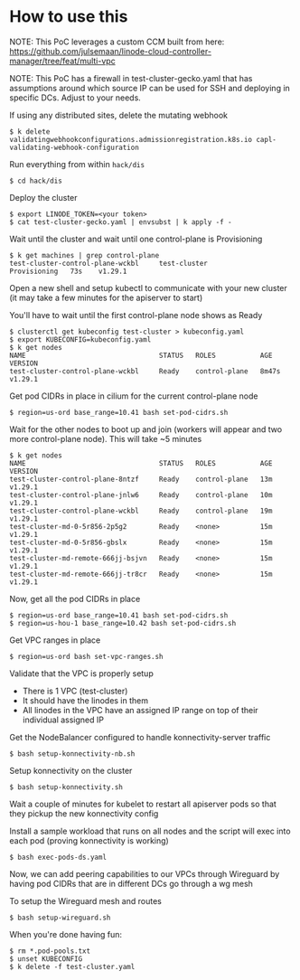 
# How to use this

NOTE: This PoC leverages a custom CCM built from here: https://github.com/julsemaan/linode-cloud-controller-manager/tree/feat/multi-vpc

NOTE: This PoC has a firewall in test-cluster-gecko.yaml that has assumptions around which source IP can be used for SSH and deploying in specific DCs. Adjust to your needs.

If using any distributed sites, delete the mutating webhook
```
$ k delete validatingwebhookconfigurations.admissionregistration.k8s.io capl-validating-webhook-configuration
```

Run everything from within `hack/dis`
```
$ cd hack/dis
```

Deploy the cluster
```
$ export LINODE_TOKEN=<your token>
$ cat test-cluster-gecko.yaml | envsubst | k apply -f -
```

Wait until the cluster and wait until one control-plane is Provisioning
```
$ k get machines | grep control-plane
test-cluster-control-plane-wckbl     test-cluster                           Provisioning   73s    v1.29.1
```

Open a new shell and setup kubectl to communicate with your new cluster (it may take a few minutes for the apiserver to start)

You'll have to wait until the first control-plane node shows as Ready
```
$ clusterctl get kubeconfig test-cluster > kubeconfig.yaml
$ export KUBECONFIG=kubeconfig.yaml
$ k get nodes
NAME                                 STATUS   ROLES           AGE     VERSION
test-cluster-control-plane-wckbl     Ready    control-plane   8m47s   v1.29.1
```

Get pod CIDRs in place in cilium for the current control-plane node

```
$ region=us-ord base_range=10.41 bash set-pod-cidrs.sh
```

Wait for the other nodes to boot up and join (workers will appear and two more control-plane node). This will take ~5 minutes

```
$ k get nodes
NAME                                 STATUS   ROLES           AGE   VERSION
test-cluster-control-plane-8ntzf     Ready    control-plane   13m   v1.29.1
test-cluster-control-plane-jnlw6     Ready    control-plane   10m   v1.29.1
test-cluster-control-plane-wckbl     Ready    control-plane   19m   v1.29.1
test-cluster-md-0-5r856-2p5g2        Ready    <none>          15m   v1.29.1
test-cluster-md-0-5r856-gbslx        Ready    <none>          15m   v1.29.1
test-cluster-md-remote-666jj-bsjvn   Ready    <none>          15m   v1.29.1
test-cluster-md-remote-666jj-tr8cr   Ready    <none>          15m   v1.29.1
```

Now, get all the pod CIDRs in place
```
$ region=us-ord base_range=10.41 bash set-pod-cidrs.sh
$ region=us-hou-1 base_range=10.42 bash set-pod-cidrs.sh
```

Get VPC ranges in place
```
$ region=us-ord bash set-vpc-ranges.sh
```

Validate that the VPC is properly setup

 - There is 1 VPC (test-cluster)
 - It should have the linodes in them
 - All linodes in the VPC have an assigned IP range on top of their individual assigned IP

Get the NodeBalancer configured to handle konnectivity-server traffic
```
$ bash setup-konnectivity-nb.sh
```

Setup konnectivity on the cluster
```
$ bash setup-konnectivity.sh 
```

Wait a couple of minutes for kubelet to restart all apiserver pods so that they pickup the new konnectivity config

Install a sample workload that runs on all nodes and the script will exec into each pod (proving konnectivity is working)
```
$ bash exec-pods-ds.yaml
```

Now, we can add peering capabilities to our VPCs through Wireguard by having pod CIDRs that are in different DCs go through a wg mesh

To setup the Wireguard mesh and routes
```
$ bash setup-wireguard.sh 
```

When you're done having fun:
```
$ rm *.pod-pools.txt
$ unset KUBECONFIG
$ k delete -f test-cluster.yaml
```
